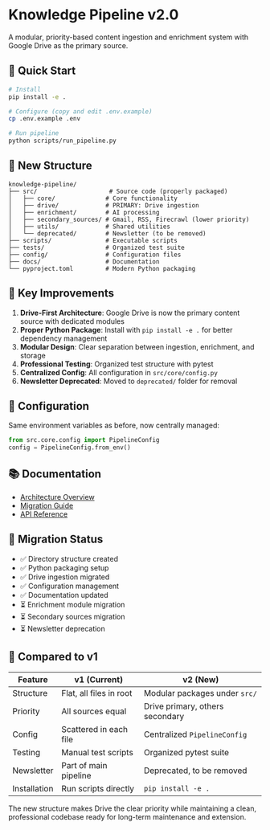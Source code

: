 # Knowledge Pipeline v2.0

A modular, priority-based content ingestion and enrichment system with Google Drive as the primary source.

## 🚀 Quick Start

```bash
# Install
pip install -e .

# Configure (copy and edit .env.example)
cp .env.example .env

# Run pipeline
python scripts/run_pipeline.py
```

## 📁 New Structure

```
knowledge-pipeline/
├── src/                    # Source code (properly packaged)
│   ├── core/              # Core functionality
│   ├── drive/             # PRIMARY: Drive ingestion
│   ├── enrichment/        # AI processing
│   ├── secondary_sources/ # Gmail, RSS, Firecrawl (lower priority)
│   ├── utils/             # Shared utilities
│   └── deprecated/        # Newsletter (to be removed)
├── scripts/               # Executable scripts
├── tests/                 # Organized test suite
├── config/                # Configuration files
├── docs/                  # Documentation
└── pyproject.toml         # Modern Python packaging
```

## 🎯 Key Improvements

1. **Drive-First Architecture**: Google Drive is now the primary content source with dedicated modules
2. **Proper Python Package**: Install with `pip install -e .` for better dependency management
3. **Modular Design**: Clear separation between ingestion, enrichment, and storage
4. **Professional Testing**: Organized test structure with pytest
5. **Centralized Config**: All configuration in `src/core/config.py`
6. **Newsletter Deprecated**: Moved to `deprecated/` folder for removal

## 🔧 Configuration

Same environment variables as before, now centrally managed:

```python
from src.core.config import PipelineConfig
config = PipelineConfig.from_env()
```

## 📚 Documentation

- [Architecture Overview](docs/architecture.md)
- [Migration Guide](docs/migration_guide.md)
- [API Reference](docs/api_reference.md)

## 🚦 Migration Status

- ✅ Directory structure created
- ✅ Python packaging setup
- ✅ Drive ingestion migrated
- ✅ Configuration management
- ✅ Documentation updated
- ⏳ Enrichment module migration
- ⏳ Secondary sources migration
- ⏳ Newsletter deprecation

## 🔄 Compared to v1

| Feature | v1 (Current) | v2 (New) |
|---------|--------------|----------|
| Structure | Flat, all files in root | Modular packages under `src/` |
| Priority | All sources equal | Drive primary, others secondary |
| Config | Scattered in each file | Centralized `PipelineConfig` |
| Testing | Manual test scripts | Organized pytest suite |
| Newsletter | Part of main pipeline | Deprecated, to be removed |
| Installation | Run scripts directly | `pip install -e .` |

The new structure makes Drive the clear priority while maintaining a clean, professional codebase ready for long-term maintenance and extension.